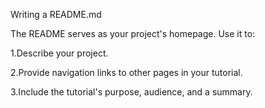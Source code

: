 Writing a README.md

The README serves as your project's homepage. Use it to:

1.Describe your project.

2.Provide navigation links to other pages in your tutorial.

3.Include the tutorial's purpose, audience, and a summary.
